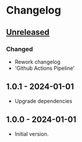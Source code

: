 # Changelog

## [Unreleased]

### Changed

- Rework changelog
- 'Github Actions Pipeline'

## 1.0.1 - 2024-01-01

- Upgrade dependencies

## 1.0.0 - 2024-01-01

- Initial version.

[Unreleased]: https://github.com/inlavigo/gg_cli_cc/compare/1.0.1...HEAD
